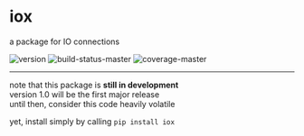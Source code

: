 
iox
===
a package for IO connections

<span style="white-space: nowrap;">
  <img src="https://img.shields.io/pypi/v/iox" alt="version"/>
  <img src="https://img.shields.io/travis/com/lockhartlab/iox/master"  alt="build-status-master"/>
  <img src="https://img.shields.io/codecov/c/github/lockhartlab/iox/master" alt="coverage-master"/>
</span>

<hr>

note that this package is **still in development**  
version 1.0 will be the first major release  
until then, consider this code heavily volatile

yet, install simply by calling ```pip install iox```


